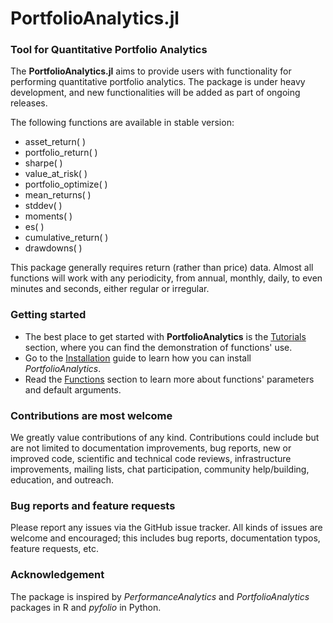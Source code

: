 # PortfolioAnalytics.jl

### Tool for Quantitative Portfolio Analytics

The **PortfolioAnalytics.jl** aims to provide users with functionality for performing quantitative portfolio analytics. The package is under heavy development, and new functionalities will be added as part of ongoing releases.

The following functions are available in stable version:
* asset_return( )
* portfolio_return( )
* sharpe( )
* value\_at\_risk( )
* portfolio_optimize( )
* mean_returns( )
* stddev( )
* moments( )
* es( )
* cumulative_return( )
* drawdowns( )

This package generally requires return (rather than price) data. Almost all functions will work with any periodicity, from annual, monthly, daily, to even minutes and seconds, either regular or irregular.

### Getting started
* The best place to get started with **PortfolioAnalytics** is the [Tutorials](@ref) section, where you can find the demonstration of functions' use.
* Go to the [Installation](@ref) guide to learn how you can install *PortfolioAnalytics*.
* Read the [Functions](@ref) section to learn more about functions' parameters and default arguments.


### Contributions are most welcome
We greatly value contributions of any kind. Contributions could include but are not limited to documentation improvements, bug reports, new or improved code, scientific and technical code reviews, infrastructure improvements, mailing lists, chat participation, community help/building, education, and outreach.


### Bug reports and feature requests
Please report any issues via the GitHub issue tracker. All kinds of issues are welcome and encouraged; this includes bug reports, documentation typos, feature requests, etc.


### Acknowledgement
The package is inspired by *PerformanceAnalytics* and *PortfolioAnalytics* packages in R and *pyfolio* in Python.
